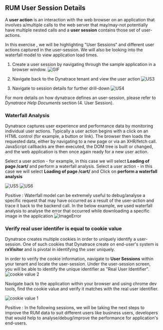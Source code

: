 ## RUM User Session Details
A **user action** is an interaction with the web browser on an application that involves a/multiple calls to the web server that may/may-not potentially have multiple nested calls and a **user session** contains those set of user-actions.

In this exercise , we will be highlighting "User Sessions" and different user actions captured in the user-session. We will also be looking into the waterfall model to view application load times.

1. Create a user session by navigating through the sample application in a browser window.
![GIF](./images/Usersession.gif)

1. Navigate back to the Dynatrace tenant and view the user action
![US3](./images/US3.png)

1. Navigate to session details for further drill-down
![US4](./images/US4.png)

For more details on how dynatrace defines an user-session, please refer to *Dynatrace Help Documents* section (4. User Session).


### Waterfall Analysis
Dynatrace captures user experience and performance data by monitoring individual user actions. Typically a user action begins with a click on an HTML control (for example, a button or link). The browser then loads the requested data, either by navigating to a new page or via an XHR/fetch call. JavaScript callbacks are then executed, the DOM tree is built or changed, and the web application is then once again ready for a new user action.

Select a user action - for example, in this case we will select **Loading of page /cart/** and perform a waterfall analysis. Select a user action - in this case we will select **Loading of page /cart/** and Click on **perform a waterfall analysis**

![US5](./images/US5.png)
![US6](./images/US6.png)

Positive
: Waterfall model can be extremely useful to debug/analyse a specific request that may have occurred  as a result of the user-action and trace it back to the backend call.
In the below example, we used waterfall analysis to analyse the error that occurred  while downloading a specific image in the application
![ImageError](./images/ImageError.gif)


### Verify real user identifer is equal to cookie value
Dynatrace creates multiple cookies in order to uniquely identify a user-session. One of such cookies that Dynatrace create on end-user's system is **rxVisitor** and is pivotal in identifying the user uniquely.

In order to verify the cookie information, navigate to **User Sessions** within your tenant and locate the user-session. Under the user-session screen, you will be able to identify the unique identifier as "Real User Identifier".
![cookie value 2](./images/cookie_value_2.png)

Navigate back to the application within your browser and using chrome dev tools, find the cookie value and verify it matches with the real user identifier.

![cookie value 1](./images/cookie_value_1.png)


Positive
: In the following sessions, we will be taking the next steps to improve the RUM data to suit different users like business users, developers that would help to analyse/debug/improve the performance for application's end-users.


